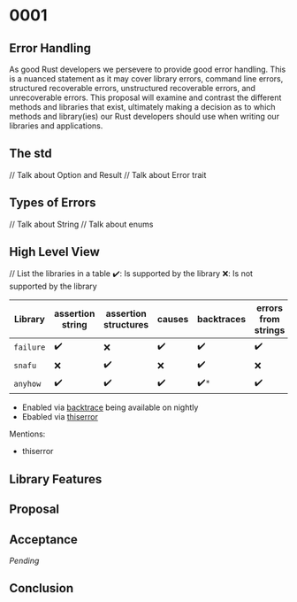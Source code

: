 
# 0001

## Error Handling

As good Rust developers we persevere to provide good error handling. This is a nuanced statement as
it may cover library errors, command line errors, structured recoverable errors, unstructured
recoverable errors, and unrecoverable errors. This proposal will examine and contrast the different
methods and libraries that exist, ultimately making a decision as to which methods and library(ies)
our Rust developers should use when writing our libraries and applications.

## The std

// Talk about Option and Result
// Talk about Error trait

## Types of Errors

// Talk about String
// Talk about enums

## High Level View

// List the libraries in a table
✔️: Is supported by the library
❌: Is not supported by the library

| Library          | assertion string | assertion structures | causes | backtraces | errors from strings | early returns | context | custom errors |
| ---------------- | ---------------- | -------------------- | ------ | ---------- | ------------------- | ------------- | ------- | ------------- |
| `failure`        |        ✔️         |           ❌         |    ✔️   |     ✔️      |          ✔️          |        ✔️      |    ✔️    |       ✔️       |
| `snafu`          |        ❌        |           ✔️          |    ❌  |     ✔️      |          ❌         |        ❌     |    ✔️    |       ✔️       |
| `anyhow`         |        ✔️         |           ✔️          |    ✔️   |     ✔️`*`   |          ✔️          |        ✔️      |    ✔️    |       ✔️`*`    |

* Enabled via [backtrace](https://doc.rust-lang.org/std/backtrace/index.html) being available on nightly
* Ebabled via [thiserror](https://docs.rs/thiserror/1.0.10/thiserror/)

Mentions:
* thiserror

## Library Features

## Proposal

## Acceptance

_Pending_

## Conclusion
